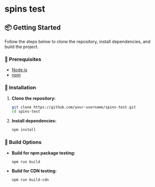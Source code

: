 # spins test

## 📦 Getting Started

Follow the steps below to clone the repository, install dependencies, and build the project.

### 🧰 Prerequisites

- [Node.js](https://nodejs.org/) 
- [npm](https://www.npmjs.com/)

### 🚀 Installation

1. **Clone the repository:**

   ```bash
   git clone https://github.com/your-username/spins-test.git
   cd spins-test
   ```

2. **Install dependencies:**

   ```bash
   npm install
   ```

### 🔧 Build Options

- **Build for npm package testing:**

  ```bash
  npm run build
  ```

- **Build for CDN testing:**

  ```bash
  npm run build-cdn
  ```

